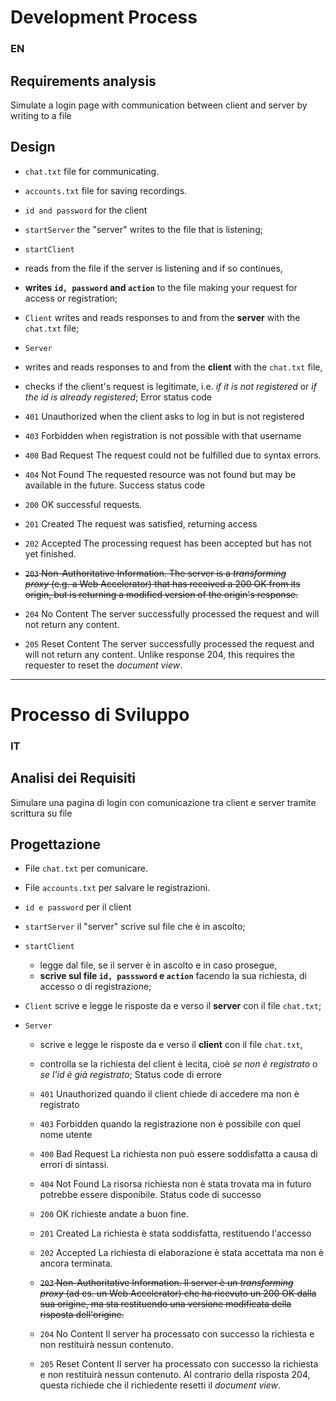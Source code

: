 # Development Process
### EN

## Requirements analysis
Simulate a login page with communication between client and server by writing to a file


## Design
- `chat.txt` file for communicating.
- `accounts.txt` file for saving recordings.
- `id and password` for the client


- `startServer` the "server" writes to the file that is listening;
- `startClient`
- reads from the file if the server is listening and if so continues,
- **writes `id, password` and `action`** to the file making your request for access or registration;
- `Client` writes and reads responses to and from the **server** with the `chat.txt` file;
- `Server`
- writes and reads responses to and from the **client** with the `chat.txt` file,
- checks if the client's request is legitimate, i.e. *if it is not registered* or *if the id is already registered*;
Error status code
- `401` Unauthorized when the client asks to log in but is not registered
- `403` Forbidden when registration is not possible with that username
- `400` Bad Request The request could not be fulfilled due to syntax errors.
- `404` Not Found The requested resource was not found but may be available in the future.
Success status code
- `200` OK successful requests.

- `201` Created The request was satisfied, returning access
- `202` Accepted The processing request has been accepted but has not yet finished.
- ~~`203` Non-Authoritative Information. The server is a _transforming proxy_ (e.g. a Web Accelerator) that has received a 200 OK from its origin, but is returning a modified version of the origin's response.~~
- `204` No Content The server successfully processed the request and will not return any content.
- `205` Reset Content The server successfully processed the request and will not return any content. Unlike response 204, this requires the requester to reset the _document view_.

---

# Processo di Sviluppo
### IT 

## Analisi dei Requisiti
Simulare una pagina di login con comunicazione tra client e server tramite scrittura su file


## Progettazione
- File `chat.txt` per comunicare.
- File `accounts.txt` per salvare le registrazioni.
- `id e password` per il client


- `startServer` il "server" scrive sul file che è in ascolto;
- `startClient` 
	- legge dal file, se il server è in ascolto e in caso prosegue,
	- **scrive sul file `id, passsword` e `action`** facendo la sua richiesta, di accesso  o di registrazione;
- `Client` scrive e legge le risposte da e verso il **server** con il file `chat.txt`;
- `Server`
	-  scrive e legge le risposte da e verso il **client** con il file `chat.txt`, 
	- controlla se la richiesta del client  è lecita, cioè *se non è registrato* o *se l'id è già registrato*;
	Status code di errore
	- `401` Unauthorized quando il client chiede di accedere ma non è registrato
	- `403` Forbidden quando la registrazione non è possibile con quel nome utente
	- `400` Bad Request La richiesta non può essere soddisfatta a causa di errori di sintassi.
	- `404` Not Found La risorsa richiesta non è stata trovata ma in futuro potrebbe essere disponibile.
	Status code di successo
	- `200` OK richieste andate a buon fine.
	
	- `201` Created La richiesta è stata soddisfatta, restituendo l'accesso
	- `202` Accepted La richiesta di elaborazione è stata accettata ma non è ancora terminata.
	- ~~`203` Non-Authoritative Information.	Il server è un _transforming proxy_ (ad es. un Web Accelerator) che ha ricevuto un 200 OK dalla sua origine, ma sta restituendo una versione modificata della risposta dell'origine.~~
	- `204` No Content Il server ha processato con successo la richiesta e non restituirà nessun contenuto.
	- `205` Reset Content Il server ha processato con successo la richiesta e non restituirà nessun contenuto. Al contrario della risposta 204, questa richiede che il richiedente resetti il _document view_.
